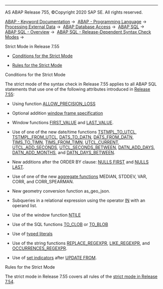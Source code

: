   

* * *

AS ABAP Release 755, ©Copyright 2020 SAP SE. All rights reserved.

[ABAP - Keyword Documentation](javascript:call_link\('abenabap.htm'\)) →  [ABAP - Programming Language](javascript:call_link\('abenabap_reference.htm'\)) →  [Processing External Data](javascript:call_link\('abenabap_language_external_data.htm'\)) →  [ABAP Database Access](javascript:call_link\('abenabap_sql.htm'\)) →  [ABAP SQL](javascript:call_link\('abenopensql.htm'\)) →  [ABAP SQL - Overview](javascript:call_link\('abenopen_sql_oview.htm'\)) →  [ABAP SQL - Release-Dependent Syntax Check Modes](javascript:call_link\('abenopensql_strict_modes.htm'\)) → 

Strict Mode in Release 7.55

-   [Conditions for the Strict Mode](#@@ITOC@@ABENOPENSQL_STRICT_MODE_755_1)

-   [Rules for the Strict Mode](#@@ITOC@@ABENOPENSQL_STRICT_MODE_755_2)

Conditions for the Strict Mode

The strict mode of the syntax check in Release 7.55 applies to all ABAP SQL statements that use one of the following attributes introduced in [Release 7.55](javascript:call_link\('abennews-755-abap_sql.htm'\)):

-   Using function [ALLOW\_PRECISION\_LOSS](javascript:call_link\('abapselect_allow_precision_loss.htm'\))

-   Optional addition [window frame specification](javascript:call_link\('abapselect_over.htm'\))

-   Window functions [FIRST\_VALUE](javascript:call_link\('abensql_win_func.htm'\)) and [LAST\_VALUE](javascript:call_link\('abensql_win_func.htm'\)).

-   Use of one of the new date/time functions [TSTMPL\_TO\_UTCL](javascript:call_link\('abensql_date_time_conversions.htm'\)), [TSTMPL\_FROM\_UTCL](javascript:call_link\('abensql_date_time_conversions.htm'\)), [DATS\_TO\_DATN](javascript:call_link\('abensql_date_time_conversions.htm'\)), [DATS\_FROM\_DATN](javascript:call_link\('abensql_date_time_conversions.htm'\)), [TIMS\_TO\_TIMN](javascript:call_link\('abensql_date_time_conversions.htm'\)), [TIMS\_FROM\_TIMN](javascript:call_link\('abensql_date_time_conversions.htm'\)), [UTCL\_CURRENT](javascript:call_link\('abensql_timestamp_func.htm'\)), [UTCL\_ADD\_SECONDS](javascript:call_link\('abensql_timestamp_func.htm'\)), [UTCL\_SECONDS\_BETWEEN](javascript:call_link\('abensql_timestamp_func.htm'\)), [DATN\_ADD\_DAYS](javascript:call_link\('abensql_date_func.htm'\)), [DATN\_ADD\_MONTHS](javascript:call_link\('abensql_date_func.htm'\)), and [DATN\_DAYS\_BETWEEN](javascript:call_link\('abensql_date_func.htm'\)).

-   New additions after the ORDER BY clause: [NULLS FIRST](javascript:call_link\('abaporderby_clause.htm'\)) and [NULLS LAST](javascript:call_link\('abaporderby_clause.htm'\)).

-   Use of one of the new [aggregate functions](javascript:call_link\('abensql_agg_func.htm'\)) MEDIAN, STDDEV, VAR, CORR, and CORR\_SPEARMAN.

-   New geometry conversion function as\_geo\_json.

-   Subqueries in a relational expression using the operator [IN](javascript:call_link\('abenwhere_logexp_list_in.htm'\)) with an operand list.

-   Use of the window function [NTILE](javascript:call_link\('abensql_win_func.htm'\))

-   Use of the SQL functions [TO\_CLOB](javascript:call_link\('abensql_type_conv_func.htm'\)) or [TO\_BLOB](javascript:call_link\('abensql_type_conv_func.htm'\))

-   Use of [typed literals](javascript:call_link\('abenabap_sql_typed_literals.htm'\))

-   Use of the string functions [REPLACE\_REGEXPR](javascript:call_link\('abensql_string_func.htm'\)), [LIKE\_REGEXPR](javascript:call_link\('abensql_string_func.htm'\)), and [OCCURRENCES\_REGEXPR](javascript:call_link\('abensql_string_func.htm'\)).

-   Use of [set indicators](javascript:call_link\('abapupdate_set_indicator.htm'\)) after [UPDATE FROM](javascript:call_link\('abapupdate_source.htm'\)).

Rules for the Strict Mode

The strict mode in Release 7.55 covers all rules of the [strict mode in Release 7.54](javascript:call_link\('abenopensql_strict_mode_754.htm'\)).